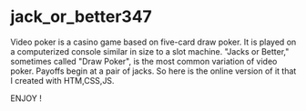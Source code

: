 # jack_or_better347
Video poker is a casino game based on five-card draw poker. It is played on a computerized console similar in size to a slot machine.
"Jacks or Better," sometimes called "Draw Poker", is the most common variation of video poker. Payoffs begin at a pair of jacks.
So here is the online version of it that I created with HTM,CSS,JS.


ENJOY !
